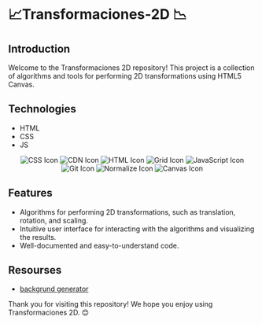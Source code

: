 # 📈Transformaciones-2D 📉

 ## Introduction
Welcome to the Transformaciones 2D repository! This project is a collection of algorithms and tools for performing 2D transformations using HTML5 Canvas.

## Technologies


* HTML
* CSS
* JS

<!-- JavaScript Icon -->
<p align="center">
  <img src="https://img.shields.io/badge/-CSS-1572B6?style=for-the-badge&logo=css3&logoColor=white" alt="CSS Icon" />
   <img src="https://img.shields.io/badge/CDN-brightgreen?style=for-the-badge" alt="CDN Icon" />
  <img src="https://img.shields.io/badge/-HTML-E34F26?style=for-the-badge&logo=html5&logoColor=white" alt="HTML Icon" />
   <img src="https://img.shields.io/badge/-Grid-1572B6?style=for-the-badge&logo=css3&logoColor=white" alt="Grid Icon" />
  <img src="https://img.shields.io/badge/-JS-F7DF1E?style=for-the-badge&logo=javascript&logoColor=black" alt="JavaScript Icon" />
  <img src="https://img.shields.io/badge/-Git-F05032?style=for-the-badge&logo=git&logoColor=white" alt="Git Icon" />
  <img src="https://img.shields.io/badge/-Normalize-1572B6?style=for-the-badge&logo=css3&logoColor=white" alt="Normalize Icon" />
  <img src="https://img.shields.io/badge/-Canvas-FFD700?style=for-the-badge&logo=javascript&logoColor=black" alt="Canvas Icon" />

  
</p>

## Features
* Algorithms for performing 2D transformations, such as translation, rotation, and scaling.
* Intuitive user interface for interacting with the algorithms and visualizing the results.
* Well-documented and easy-to-understand code.

## Resourses

* [backgrund generator ](https://www.magicpattern.design/tools/css-backgrounds)

Thank you for visiting this repository! We hope you enjoy using Transformaciones 2D. 😊




 

